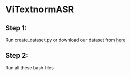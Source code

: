 # ViTextnormASR

## Step 1:
Run create_dataset.py or download our dataset from <a href="http://smu.sg/tr0">here</a>
## Step 2:
Run all these bash files
